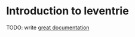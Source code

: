 # Introduction to leventrie

TODO: write [great documentation](http://jacobian.org/writing/great-documentation/what-to-write/)
